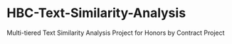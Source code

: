 # HBC-Text-Similarity-Analysis
Multi-tiered Text Similarity Analysis Project for Honors by Contract Project
